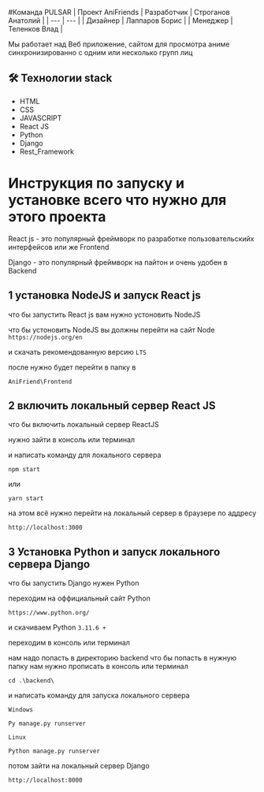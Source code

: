#Команда PULSAR | Проект AniFriends
| Разработчик | Строганов Анатолий |
| --- | --- |
| Дизайнер | Лаппаров Борис |
| Менеджер | Теленков Влад |

Мы работает над Веб приложение, сайтом для просмотра аниме синхронизированно с одним или несколько групп лиц

## 🛠 Технологии stack 
- HTML
- CSS
- JAVASCRIPT
- React JS
- Python
- Django
- Rest_Framework
  
# Инструкция по запуску и установке всего что нужно для этого проекта 

React js - это популярный фреймворк по разработке пользовательскийх интерфейсов или же Frontend

Django - это популярный фреймворк на пайтон и очень удобен в Backend

## 1 установка NodeJS и запуск React js 

что бы запустить React js вам нужно устоновить NodeJS 

что бы устоновить NodeJS вы должны перейти на сайт Node `https://nodejs.org/en`

и скачать рекомендованную версию `LTS`

после нужно будет перейти в папку в 
```
AniFriend\Frontend
```

## 2 включить локальный сервер React JS

что бы включить локальный сервер ReactJS 

нужно зайти в консоль или терминал 

и написать команду для локального сервера
```
npm start
```
или 
```
yarn start
```

на этом всё нужно перейти на локальный сервер в браузере по аддресу 
```
http://localhost:3000
```

## 3 Установка Python и запуск локального сервера Django 

что бы запустить Django нужен Python

переходим на оффициальный сайт Python 
```
https://www.python.org/
```

и скачиваем Python `3.11.6 +`

переходим в консоль или терминал 

нам надо попасть в директорию backend что бы попасть в нужную папку нам нужно прописать в консоль или терминал

```
cd .\backend\
```

и написать команду для запуска локального сервера

`Windows`
```
Py manage.py runserver
```


`Linux`
```
Python manage.py runserver
```

потом зайти на локальный сервер Django

```
http://localhost:8000
```
